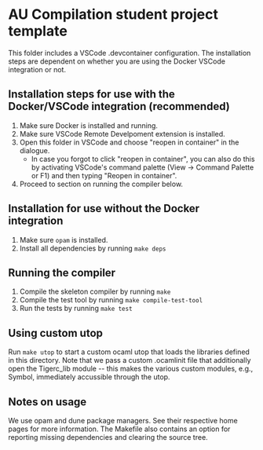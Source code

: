 # AU Compilation student project template

This folder includes a VSCode .devcontainer configuration. The installation
steps are dependent on whether you are using the Docker VSCode integration
or not. 


## Installation steps for use with the Docker/VSCode integration (recommended)

1. Make sure Docker is installed and running.
2. Make sure VSCode Remote Develpoment extension is installed.
3. Open this folder in VSCode and choose "reopen in container" in the dialogue.
   - In case you forgot to click "reopen in container", you can also do this by
     activating VSCode's command palette (View -> Command Palette or F1) and
     then typing "Reopen in container".
4. Proceed to section on running the compiler below.

## Installation for use without the Docker integration

1. Make sure `opam` is installed.
2. Install all dependencies by running `make deps`


## Running the compiler
1. Compile the skeleton compiler by running `make`
2. Compile the test tool by  running `make compile-test-tool`
3. Run the tests by running `make test`

## Using custom utop

Run `make utop` to start a custom ocaml utop that loads the libraries defined
in this directory. Note that we pass a custom .ocamlinit file that additionally
open the Tigerc_lib module -- this makes the various custom modules, e.g.,
Symbol, immediately accussible through the utop.


## Notes on usage

We use opam and dune package managers. See their respective home pages for more
information. The Makefile also contains an option for reporting missing
dependencies and clearing the source tree.
